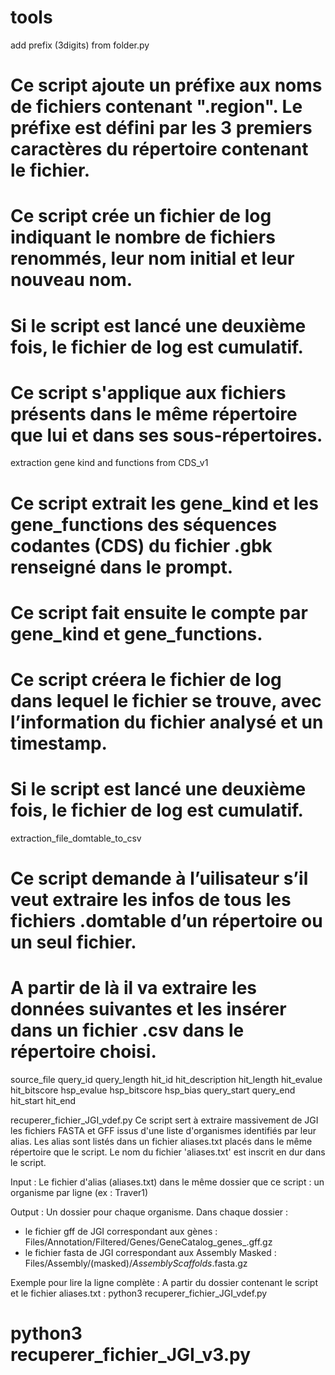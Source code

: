 # tools
add prefix (3digits) from folder.py
# Ce script ajoute un préfixe aux noms de fichiers contenant ".region". Le préfixe est défini par les 3 premiers caractères du répertoire contenant le fichier.
# Ce script crée un fichier de log indiquant le nombre de fichiers renommés, leur nom initial et leur nouveau nom.
# Si le script est lancé une deuxième fois, le fichier de log est cumulatif.
# Ce script s'applique aux fichiers présents dans le même répertoire que lui et dans ses sous-répertoires.

extraction gene kind and functions from CDS_v1
# Ce script extrait les gene_kind et les gene_functions des séquences codantes (CDS) du fichier .gbk renseigné dans le prompt.
# Ce script fait ensuite le compte par gene_kind et gene_functions.
# Ce script créera le fichier de log dans lequel le fichier se trouve, avec l’information du fichier analysé et un timestamp.
# Si le script est lancé une deuxième fois, le fichier de log est cumulatif.

extraction_file_domtable_to_csv
# Ce script demande à l’uilisateur s’il veut extraire les infos de tous les fichiers .domtable d’un répertoire ou un seul fichier.
# A partir de là il va extraire les données suivantes et les insérer dans un fichier .csv dans le répertoire choisi.
source_file
query_id
query_length
hit_id
hit_description
hit_length
hit_evalue
hit_bitscore
hsp_evalue
hsp_bitscore
hsp_bias
query_start
query_end
hit_start
hit_end

recuperer_fichier_JGI_vdef.py
Ce script sert à extraire massivement de JGI les fichiers FASTA et GFF issus d'une liste d'organismes identifiés par leur alias.
Les alias sont listés dans un fichier aliases.txt placés dans le même répertoire que le script.
Le nom du fichier 'aliases.txt' est inscrit en dur dans le script.

Input :
Le fichier d'alias (aliases.txt) dans le même dossier que ce script : un organisme par ligne (ex : Traver1)

Output :
Un dossier pour chaque organisme. 
Dans chaque dossier : 
 - le fichier gff de JGI correspondant aux gènes : Files/Annotation/Filtered/Genes/GeneCatalog_genes_.gff.gz
 - le fichier fasta de JGI correspondant aux Assembly Masked : Files/Assembly/(masked)/_AssemblyScaffolds_.fasta.gz

Exemple pour lire la ligne complète :
A partir du dossier contenant le script et le fichier aliases.txt :
python3 recuperer_fichier_JGI_vdef.py

# python3 recuperer_fichier_JGI_v3.py
